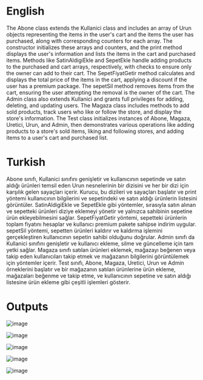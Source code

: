 # English

The Abone class extends the Kullanici class and includes an array of Urun objects representing the items in the user's cart and the items the user has purchased, along with corresponding counters for each array. The constructor initializes these arrays and counters, and the print method displays the user's information and lists the items in the cart and purchased items. Methods like SatinAldigiEkle and SepetEkle handle adding products to the purchased and cart arrays, respectively, with checks to ensure only the owner can add to their cart. The SepetFiyatGetir method calculates and displays the total price of the items in the cart, applying a discount if the user has a premium package. The sepetSil method removes items from the cart, ensuring the user attempting the removal is the owner of the cart. The Admin class also extends Kullanici and grants full privileges for adding, deleting, and updating users. The Magaza class includes methods to add sold products, track users who like or follow the store, and display the store's information. The Test class initializes instances of Abone, Magaza, Uretici, Urun, and Admin, then demonstrates various operations like adding products to a store's sold items, liking and following stores, and adding items to a user's cart and purchased list.

# Turkish

Abone sınıfı, Kullanici sınıfını genişletir ve kullanıcının sepetinde ve satın aldığı ürünleri temsil eden Urun nesnelerinin bir dizisini ve her bir dizi için karşılık gelen sayaçları içerir. Kurucu, bu dizileri ve sayaçları başlatır ve print yöntemi kullanıcının bilgilerini ve sepetindeki ve satın aldığı ürünlerin listesini görüntüler. SatinAldigiEkle ve SepetEkle gibi yöntemler, sırasıyla satın alınan ve sepetteki ürünleri diziye eklemeyi yönetir ve yalnızca sahibinin sepetine ürün ekleyebilmesini sağlar. SepetFiyatGetir yöntemi, sepetteki ürünlerin toplam fiyatını hesaplar ve kullanıcı premium pakete sahipse indirim uygular. sepetSil yöntemi, sepetten ürünleri kaldırır ve kaldırma işlemini gerçekleştiren kullanıcının sepetin sahibi olduğunu doğrular. Admin sınıfı da Kullanici sınıfını genişletir ve kullanıcı ekleme, silme ve güncelleme için tam yetki sağlar. Magaza sınıfı satılan ürünleri eklemek, mağazayı beğenen veya takip eden kullanıcıları takip etmek ve mağazanın bilgilerini görüntülemek için yöntemler içerir. Test sınıfı, Abone, Magaza, Uretici, Urun ve Admin örneklerini başlatır ve bir mağazanın satılan ürünlerine ürün ekleme, mağazaları beğenme ve takip etme, ve kullanıcının sepetine ve satın aldığı listesine ürün ekleme gibi çeşitli işlemleri gösterir.

# Outputs
![image](https://github.com/user-attachments/assets/9007c3bb-8d67-4566-bc43-07e709973402)



![image](https://github.com/user-attachments/assets/10db2171-b62a-4d1c-bb71-6eb89e50cb41)



![image](https://github.com/user-attachments/assets/1a69ee8f-066d-4645-ba4a-c75fa26e4f50)



![image](https://github.com/user-attachments/assets/4cfa2aaa-7607-4562-99d0-8bc7e145268f)



![image](https://github.com/user-attachments/assets/b27a7496-3349-452e-aa24-ccf69ddb149e)




